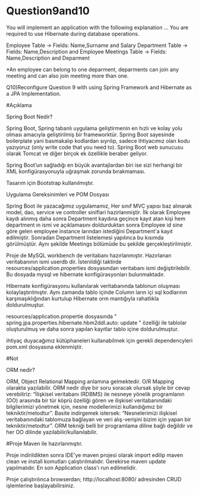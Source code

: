 # Question9and10

You will implement an application with the following explanation ... You are required
to use Hibernate during database operations.

Employee Table -> Fields: Name,Surname and Salary
Department Table -> Fields: Name,Description and Employee
Meetings Table -> Fields: Name,Description and Deparment

*An employee can belong to one deparment, deparments can join any meeting and can
also join meeting more than one.

Q10)Reconfigure Question 9 with using Spring Framework and Hibernate as a JPA
Implementation.

#Açıklama

Spring Boot Nedir?

Spring Boot, Spring tabanlı uygulama geliştirmenin en hızlı ve kolay yolu olması amacıyla geliştirilmiş bir frameworktür. Spring Boot sayesinde boilerplate yani basmakalıp kodlardan sıyrılıp, sadece ihtiyacımız olan kodu yazıyoruz (only write code that you need to). Spring Boot web sunucusu olarak Tomcat ve diğer birçok ek özellikle beraber geliyor.

Spring Boot’un sağladığı en büyük avantajlardan biri ise sizi herhangi bir XML konfigürasyonuyla uğraşmak zorunda bırakmaması.

Tasarım için Bootstrap kullanılmıştır.

Uygulama Gereksinimleri ve POM Dosyası

Spring Boot ile yazacağımız uygulamamız, Her sınıf MVC yapısı baz alınarak  model, dao, service ve controller siniflari hazirlanmiştir.  İlk olarak Employee kaydı alınmış daha sonra Department kaydına geçince kayıt atan kişi hem department ın ismi ve açıklamasını doldurduktan sonra Employee id sine göre gelen employee instance larından istediğini Department'a kayıt edilmiştir. Sonradan Department listelemesi yapılınca bu kısımda görülmüştür. Aynı şekilde Meetings bölümüde bu şekilde gerçekleştirilmiştir.

Proje de MySQL workbench de veritabanı hazırlanmıştır. Hazırlanan veritabanının ismi userdb dir. İstenildiği taktirde resources/application.properties dosyasından veritabanı ismi değiştirilebilir. Bu dosyada mysql ve hibernate konfigürasyonları bulunmaktadır.

Hibernate konfigürasyonu kullanılarak veritabanında tablonun oluşması kolaylaştırılmıştır. Aynı zamanda tablo içinde Column ların içi sql kodlarının karşmaşıklığından kurtulup Hibernate orm mantığıyla rahatlıkla doldurulmuştur.

resources/application.propertie dosyasında " spring.jpa.properties.hibernate.hbm2ddl.auto: update " özelliği ile tablolar oluşturulmuş ve daha sonra yapılan kayıtlar tablo içine doldurulmuştur.

ihtiyaç duyacağımız kütüphaneleri kullanabilmek için gerekli dependencyleri pom.xml dosyasına eklenmiştir.

#Not

ORM nedir?

ORM, Object Relational Mapping anlamına gelmektedir. O/R Mapping olarakta yazılabilir. ORM nedir diye bir soru soracak olursak şöyle bir cevap verebiliriz: “İlişkisel veritabanı (RDBMS) ile nesneye yönelik programlanın (OO) arasında bir tür köprü özelliği gören ve ilişkisel veritabanındaki bilgilerimizi yönetmek için, nesne modellerimizi kullandığımız bir tekniktir/metodtur”. Basite indirgemek istersek: “Nesnelerimizi ilişkisel veritabanındaki tablomuza bağlayan ve veri alış-verişini bizim için yapan bir tekniktir/metodtur”. ORM tekniği belli bir programlama diline bağlı değildir ve her OO dilinde yazılabilir/kullanılabilir.

#Proje Maven ile hazırlanmıştır.

Proje indirildikten sonra IDE'ye maven projesi olarak import edilip maven clean ve install komutları çalıştırılmalıdır. Gerekirse maven update yapılmalıdır. En son Application class'ı run edilmelidir.

Proje çalıştırılınca browserdan; http://localhost:8080/ adresinden CRUD işlemlerine başlayabilirsiniz.
